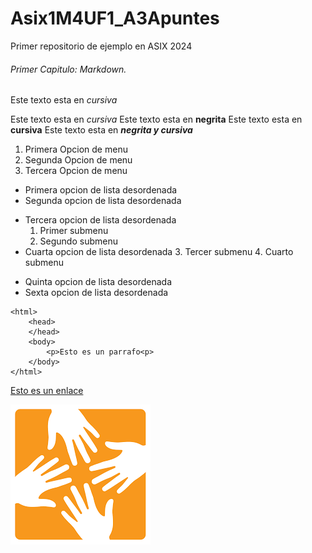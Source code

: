# Asix1M4UF1_A3Apuntes

Primer repositorio de ejemplo en ASIX 2024

###### Primer Capitulo: Markdown.

Este texto esta en *cursiva*

Este texto esta en _cursiva_
Este texto esta en **negrita**
Este texto esta en __cursiva__
Este texto esta en _**negrita y cursiva**_

1. Primera Opcion de menu
2. Segunda Opcion de menu
3. Tercera Opcion de menu

* Primera opcion de lista desordenada
* Segunda opcion de lista desordenada
- Tercera opcion de lista desordenada
    1. Primer submenu
    2. Segundo submenu
- Cuarta opcion de lista desordenada
    3. Tercer submenu
    4. Cuarto submenu
+ Quinta opcion de lista desordenada
+ Sexta opcion de lista desordenada





```
<html>
    <head>
    </head>
    <body>
        <p>Esto es un parrafo<p>
    </body>
</html>
```

[Esto es un enlace](https://joan23.fje.edu "Enlace a la web del cole")

![Esto es una imagen](https://github.com/CarlosMilanDiaz/Asix1M4UF1_A3Apuntes/blob/main/descarga%20(2).png "Titulo opcional de la imagen")